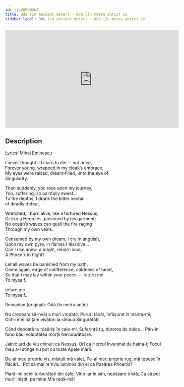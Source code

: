 ```yaml
---
id: tjg26PdW3eA
title: Ode (in ancient meter) - Odă (în metru antic) v2
sidebar_label: Ode (in ancient meter) - Odă (în metru antic) v2
---
```


<iframe
  width="560"
  height="315"
  src="https://www.youtube.com/embed/tjg26PdW3eA"
  title="YouTube video player"
  frameborder="0"
  allow="accelerometer; autoplay; clipboard-write; encrypted-media; gyroscope; picture-in-picture; web-share"
  referrerpolicy="strict-origin-when-cross-origin"
  allowfullscreen
></iframe>

## Description

Lyrics: Mihai Eminescu

I never thought I’d learn to die -- not once,  
Forever young, wrapped in my cloak’s embrace,  
My eyes were raised, dream-filled, unto the eye of  
Singularity.  

Then suddenly, you rose upon my journey,  
You, suffering, so painfully sweet...  
To the depths, I drank the bitter nectar  
of deadly defeat.  

Wretched, I burn alive, like a tortured Nessus,  
Or like a Hercules, poisoned by his garment;  
No ocean’s waves can quell the fire raging  
Through my own veins.  

Consumed by my own dream, I cry in anguish,  
Upon my own pyre, in flames I dissolve...  
Can I rise anew, a bright, reborn soul,  
A Phoenix in flight?  

Let all waves be banished from my path,  
Come again, edge of indifference, 
coldness of heart,  
So that I may lay within your peace — return me  
To myself.

return me  
To myself...

Romanian (original): Odă (în metru antic)

Nu credeam să-nvăţ a muri vrodată;
Pururi tânăr, înfăşurat în manta-mi,
Ochii mei nălţam visători la steaua
Singurătăţii.

Când deodată tu răsărişi în cale-mi,
Suferinţă tu, dureros de dulce...
Pân-în fund băui voluptatea morţii
Ne'ndurătoare.

Jalnic ard de viu chinuit ca Nessus.
Ori ca Hercul înveninat de haina-i;
Focul meu a-l stinge nu pot cu toate
Apele mării.

De-al meu propriu vis, mistuit mă vaiet,
Pe-al meu propriu rug, mă topesc în flăcări...
Pot să mai re'nviu luminos din el ca
Pasărea Phoenix?

Piară-mi ochii turburători din cale,
Vino iar în sân, nepăsare tristă;
Ca să pot muri liniştit, pe mine
Mie redă-mă!
